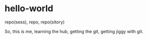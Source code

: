 # hello-world
repo(sess), repo, repo(sitory)

So, this is me, learning the hub, getting the git, getting jiggy with git.
